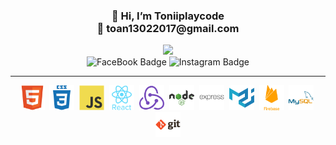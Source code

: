 <div id="header" align="center">
  <h3>
    👋 Hi, I’m Toniiplaycode
  <br/>
    📧 toan13022017@gmail.com
  </h3>
  <img 
    src="https://media.giphy.com/media/v1.Y2lkPTc5MGI3NjExZXBzYnlwcnNqb2dpbXpxdmFwdm02dTUzcjI1N205cjVpYnVwejFhYiZlcD12MV9pbnRlcm5hbF9naWZfYnlfaWQmY3Q9Zw/qgQUggAC3Pfv687qPC/giphy.gif" width="300"/>
</div>

<div id="badges" align="center">
  <a href="https://www.facebook.com/tonii.playps4" style="text-decoration: none;">
    <img src="https://img.shields.io/badge/facebook-blue?style=for-the-badge&logo=facebook&logoColor=white" alt="FaceBook Badge"/>
  </a>
  <a href="https://www.instagram.com/tonii.playps4" style="text-decoration: none;">
    <img src="https://img.shields.io/badge/instagram-red?style=for-the-badge&logo=instagram&logoColor=white" alt="Instagram Badge"/>
  </a>
</div>

<hr/>

<div align="center">
  <img src="https://github.com/devicons/devicon/blob/master/icons/html5/html5-original.svg" title="HTML5" alt="HTML" width="40" height="40"/>&nbsp;
  <img src="https://github.com/devicons/devicon/blob/master/icons/css3/css3-plain-wordmark.svg"  title="CSS3" alt="CSS" width="40" height="40"/>&nbsp;
  <img src="https://github.com/devicons/devicon/blob/master/icons/javascript/javascript-original.svg" title="JavaScript" alt="JavaScript" width="40" height="40"/>&nbsp;
  <img src="https://github.com/devicons/devicon/blob/master/icons/react/react-original-wordmark.svg" title="React" alt="React" width="40" height="40"/>&nbsp;
  <img src="https://github.com/devicons/devicon/blob/master/icons/redux/redux-original.svg" title="Redux" alt="Redux " width="40" height="40"/>&nbsp;
  <img src="https://github.com/devicons/devicon/blob/master/icons/nodejs/nodejs-original-wordmark.svg" title="NodeJS" alt="NodeJS" width="40" height="40"/>&nbsp;
  <img src="https://github.com/devicons/devicon/blob/master/icons/express/express-original-wordmark.svg" title="Express" alt="NodeJS" width="40" height="40"/>&nbsp;
  <img src="https://github.com/devicons/devicon/blob/master/icons/materialui/materialui-original.svg" title="Material UI" alt="Material UI" width="40" height="40"/>&nbsp;
  <img src="https://github.com/devicons/devicon/blob/master/icons/firebase/firebase-plain-wordmark.svg" title="Firebase" alt="Firebase" width="40" height="40"/>&nbsp;
  <img src="https://github.com/devicons/devicon/blob/master/icons/mysql/mysql-original-wordmark.svg" title="MySQL"  alt="MySQL" width="40" height="40"/>&nbsp;
  <img src="https://github.com/devicons/devicon/blob/master/icons/git/git-original-wordmark.svg" title="Git" **alt="Git" width="40" height="40"/>
</div>

<!---
toniiplaycode/toniiplaycode is a ✨ special ✨ repository because its `README.md` (this file) appears on your GitHub profile.
You can click the Preview link to take a look at your changes.
--->
